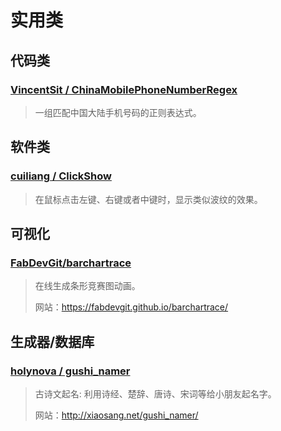 # 实用类

## 代码类

### [VincentSit / ChinaMobilePhoneNumberRegex](https://github.com/VincentSit/ChinaMobilePhoneNumberRegex)

> 一组匹配中国大陆手机号码的正则表达式。

## 软件类

### [cuiliang / ClickShow](https://github.com/cuiliang/ClickShow)

> 在鼠标点击左键、右键或者中键时，显示类似波纹的效果。

## 可视化

### [FabDevGit/barchartrace](https://github.com/FabDevGit/barchartrace)

> 在线生成条形竞赛图动画。
> 
> 网站：<https://fabdevgit.github.io/barchartrace/>

## 生成器/数据库

### [holynova / gushi_namer](https://github.com/holynova/gushi_namer)

> 古诗文起名: 利用诗经、楚辞、唐诗、宋词等给小朋友起名字。
> 
> 网站：<http://xiaosang.net/gushi_namer/>
